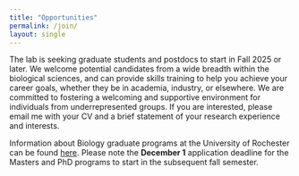 ```yaml
---
title: "Opportunities"
permalink: /join/
layout: single
---
```


The lab is seeking graduate students and postdocs to start in Fall 2025 or later.
We welcome potential candidates from a wide breadth within the biological sciences,
and can provide skills training to help you achieve your career goals, whether
they be in academia, industry, or elsewhere. We are committed to fostering a 
welcoming and supportive environment for individuals from underrepresented groups.
If you are interested, please email me with your CV and a brief statement of your
research experience and interests. 

Information about Biology graduate programs at the University of Rochester can
be found [here](https://www.sas.rochester.edu/bio/graduate/index.html). Please note
the **December 1** application deadline for the Masters and PhD programs to start in
the subsequent fall semester.  
